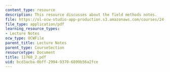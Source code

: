 ```yaml
---
content_type: resource
description: This resource discusses about the field methods notes.
file: https://ol-ocw-studio-app-production.s3.amazonaws.com/courses/24-942-grammar-of-a-less-familiar-language-spring-2003/bcd3acba0bff299493706899b56a2fce_11760_2.pdf
file_type: application/pdf
learning_resource_types:
- Lecture Notes
ocw_type: OCWFile
parent_title: Lecture Notes
parent_type: CourseSection
resourcetype: Document
title: 11760_2.pdf
uid: bcd3acba-0bff-2994-9370-6899b56a2fce
---
```


